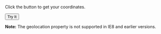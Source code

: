 <!DOCTYPE html>
<html>
<body>

<p>Click the button to get your coordinates.</p>

<button onclick="getLocation()">Try It</button>

<p><strong>Note:</strong> The geolocation property is not supported in IE8 and earlier versions.</p>

<p id="demo"></p>

<script>
var x = document.getElementById("demo");

function getLocation() {
  if (navigator.geolocation) {
    navigator.geolocation.getCurrentPosition(showPosition);
  } else { 
    x.innerHTML = "Geolocation is not supported by this browser.";
  }
}

function showPosition(position) {
  x.innerHTML = "Latitude: " + position.coords.latitude + 
  "<br>Longitude: " + position.coords.longitude;
}
</script>

<script> 
// Requiring fs module in which 
// writeFile function is defined. 
const fs = require('fs') 

// Data which will write in a file. 
let data = "Learning how to write in a file."

// Write data in 'Output.txt' . 
fs.writeFile('Output.txt', data, (err) => { 
	
	// In case of a error throw err. 
	if (err) throw err; 
}) 
</script> 


</body>
</html>
